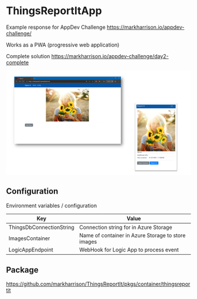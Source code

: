 # ThingsReportItApp

Example response for AppDev Challenge <https://markharrison.io/appdev-challenge/>

Works as a PWA (progressive web application)

Complete solution <https://markharrison.io/appdev-challenge/day2-complete>

![](docs/scrn1.png)


## Configuration

Environment variables / configuration 

| Key                      | Value     |  
|--------------------------|-----------| 
| ThingsDbConnectionString | Connection string for in Azure Storage  |  
| ImagesContainer          | Name of container in Azure Storage to store images  |  
| LogicAppEndpoint         | WebHook for Logic App to process event   |   


## Package 

<https://github.com/markharrison/ThingsReportIt/pkgs/container/thingsreportit>
